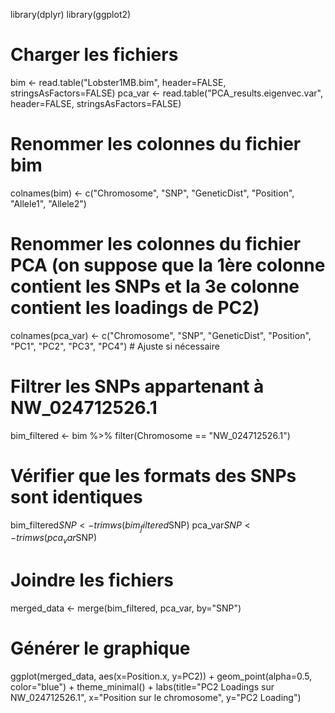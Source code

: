 library(dplyr)
library(ggplot2)
# Charger les fichiers
bim <- read.table("Lobster1MB.bim", header=FALSE, stringsAsFactors=FALSE)
pca_var <- read.table("PCA_results.eigenvec.var", header=FALSE, stringsAsFactors=FALSE)

# Renommer les colonnes du fichier bim
colnames(bim) <- c("Chromosome", "SNP", "GeneticDist", "Position", "Allele1", "Allele2")

# Renommer les colonnes du fichier PCA (on suppose que la 1ère colonne contient les SNPs et la 3e colonne contient les loadings de PC2)
colnames(pca_var) <- c("Chromosome", "SNP", "GeneticDist", "Position", "PC1", "PC2", "PC3", "PC4") # Ajuste si nécessaire

# Filtrer les SNPs appartenant à NW_024712526.1
bim_filtered <- bim %>% filter(Chromosome == "NW_024712526.1")

# Vérifier que les formats des SNPs sont identiques
bim_filtered$SNP <- trimws(bim_filtered$SNP)
pca_var$SNP <- trimws(pca_var$SNP)

# Joindre les fichiers
merged_data <- merge(bim_filtered, pca_var, by="SNP")

# Générer le graphique
ggplot(merged_data, aes(x=Position.x, y=PC2)) +
  geom_point(alpha=0.5, color="blue") +
  theme_minimal() +
  labs(title="PC2 Loadings sur NW_024712526.1", x="Position sur le chromosome", y="PC2 Loading")

